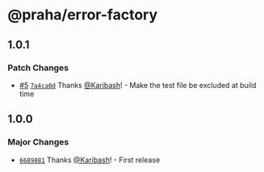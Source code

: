 # @praha/error-factory

## 1.0.1

### Patch Changes

- [#5](https://github.com/praha-inc/error-factory/pull/5) [`7a4ca0d`](https://github.com/praha-inc/error-factory/commit/7a4ca0d5a1e0257eb84dd149341eadaca8d26ff2) Thanks [@Karibash](https://github.com/Karibash)! - Make the test file be excluded at build time

## 1.0.0

### Major Changes

- [`6689881`](https://github.com/praha-inc/error-factory/commit/6689881a136d006239bb953810d9c448904cf75e) Thanks [@Karibash](https://github.com/Karibash)! - First release
